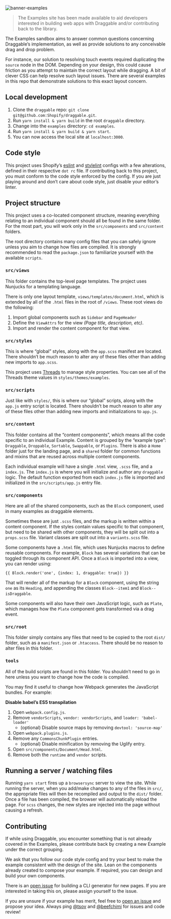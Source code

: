 ![banner-examples](https://user-images.githubusercontent.com/643944/34655498-c9701942-f3d8-11e7-9dd5-6d225e7c5f6f.png)

> The Examples site has been made available to aid developers interested in building web apps with Draggable and/or contributing back to the library.

The Examples sandbox aims to answer common questions concerning Draggable’s implementation, as well as provide solutions to any conceivable drag and drop problem.

For instance, our solution to resolving touch events required duplicating the `source` node in the DOM. Depending on your design, this could cause friction as you attempt to maintain the correct layout while dragging. A bit of clever CSS can help resolve such layout issues. There are several examples in this repo that demonstrate solutions to this exact layout concern.

## Local development

1. Clone the `draggable` repo: `git clone git@github.com:Shopify/draggable.git`.
2. Run `yarn install & yarn build` in the root `draggable` directory.
3. Change into the `examples` directory: `cd examples`.
4. Run `yarn install & yarn build & yarn start`.
5. You can now access the local site at `localhost:3000`.

## Code style

This project uses Shopify’s [eslint](https://github.com/Shopify/eslint-plugin-shopify) and [stylelint](https://github.com/Shopify/stylelint-config-shopify) configs with a few alterations, defined in their respective `dot rc` file. If contributing back to this project, you must conform to the code style enforced by the config. If you are just playing around and don’t care about code style, just disable your editor’s linter.

## Project structure

This project uses a co-located component structure, meaning everything relating to an individual component should all be found in the same folder. For the most part, you will work only in the `src/components` and `src/content` folders.

The root directory contains many config files that you can safely ignore unless you aim to change how files are compiled. It is strongly recommended to read the `package.json` to familiarize yourself with the available `scripts`.

### `src/views`

This folder contains the top-level page templates. The project uses Nunjucks for a templating language.

There is only one layout template, `views/templates/document.html`, which is extended by all of the `.html` files in the root of `/views`. These root views do the following:

1. Import global components such as `Sidebar` and `PageHeader`
2. Define the `ViewAttrs` for the view _(Page title, description, etc)_.
3. Import and render the content component for that view.

### `src/styles`

This is where “global” styles, along with the `app.scss` manifest are located. There shouldn’t be much reason to alter any of these files other than adding new imports to `app.scss`.

This project uses [Threads](https://github.com/beefchimi/threads) to manage style properties. You can see all of the Threads theme values in `styles/themes/examples`.

### `src/scripts`

Just like with `styles/`, this is where our “global” scripts, along with the `app.js` entry script is located. There shouldn’t be much reason to alter any of these files other than adding new imports and initializations to `app.js`.

### `src/content`

This folder contains all the “content components”, which means all the code specific to an individual Example. Content is grouped by the “example type”: `Draggable`, `Droppable`, `Sortable`, `Swappable`, or `Plugins`. There is also a `Home` folder just for the landing page, and a `shared` folder for common functions and mixins that are reused across multiple content components.

Each individual example will have a single `.html` view, `.scss` file, and a `index.js`. The `index.js` is where you will initialize and author any `draggable` logic. The default function exported from each `index.js` file is imported and initialized in the `src/scripts/app.js` entry file.

### `src/components`

Here are all of the shared components, such as the `Block` component, used in many examples as draggable elements.

Sometimes these are just `.scss` files, and the markup is written within a content component. If the styles contain values specific to that component, but need to be shared with other components, they will be split out into a `props.scss` file. Variant classes are split out into a `variants.scss` file.

Some components have a `.html` file, which uses Nunjucks macros to define reusable components. For example, `Block` has several variations that can be toggled through its component API. Once a `Block` is imported into a view, you can render using:

`{{ Block.render('one', {index: 1, draggable: true}) }}`

That will render all of the markup for a `Block` component, using the string `one` as its `Heading`, and appending the classes `Block--item1` and `Block--isDraggable`.

Some components will also have their own JavaScript logic, such as `Plate`, which manages how the `Plate` component gets transformed via a drag event.

### `src/root`

This folder simply contains any files that need to be copied to the root `dist/` folder, such as a `manifest.json` or `.htaccess`. There should be no reason to alter files in this folder.

### `tools`

All of the build scripts are found in this folder. You shouldn’t need to go in here unless you want to change how the code is compiled.

You may find it useful to change how Webpack generates the JavaScript bundles. For example:

**Disable babel’s ES5 transpilation**
1. Open `webpack.config.js`.
2. Remove `vendorScripts`, `vendor: vendorScripts`, and `loader: 'babel-loader'`
    - (optional) Disable source maps by removing `devtool: 'source-map'`
3. Open `webpack.plugins.js`.
4. Remove any `CommonsChunkPlugin` entries.
    - (optional) Disable minification by removing the Uglify entry.
5. Open `src/components/Document/Head.html`.
6. Remove both the `runtime` and `vendor` scripts.

## Running a server / watching files

Running `yarn start` fires up a `browsersync` server to view the site. While running the server, when you add/make changes to any of the files in `src/`, the appropriate files will then be recompiled and output to the `dist/` folder. Once a file has been compiled, the browser will automatically reload the page. For `scss` changes, the new styles are injected into the page without causing a refresh.

## Contributing

If while using Draggable, you encounter something that is not already covered in the Examples, please contribute back by creating a new Example under the correct grouping.

We ask that you follow our code style config and try your best to make the example consistent with the design of the site. Lean on the components already created to compose your example. If required, you can design and build your own components.

There is an [open issue](https://github.com/Shopify/draggable/issues/110) for building a CLI generator for new pages. If you are interested in taking this on, please assign yourself to the issue.

If you are unsure if your example has merit, feel free to [open an issue](https://github.com/Shopify/draggable/issues) and propose your idea. Always ping [@tsov](https://github.com/tsov) and [@beefchimi](https://github.com/beefchimi) for issues and code review!
